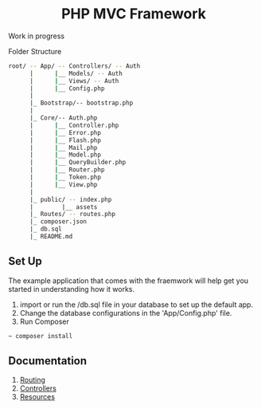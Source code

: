 <h1 align="center">PHP MVC Framework</h1>
Work in progress

Folder Structure
```bash
root/ -- App/ -- Controllers/ -- Auth
      |      |__ Models/ -- Auth
      |      |__ Views/ -- Auth
      |      |__ Config.php
      |
      |_ Bootstrap/-- bootstrap.php
      |
      |_ Core/-- Auth.php
      |      |__ Controller.php
      |      |__ Error.php
      |      |__ Flash.php
      |      |__ Mail.php
      |      |__ Model.php
      |      |__ QueryBuilder.php
      |      |__ Router.php
      |      |__ Token.php
      |      |__ View.php
      |
      |_ public/ -- index.php
      |        |__ assets
      |_ Routes/ -- routes.php
      |_ composer.json
      |_ db.sql
      |_ README.md
```

## Set Up
The example application that comes with the fraemwork will help get you started in understanding how it works.

1. import or run the /db.sql file in your database to set up the default app.
2. Change the database configurations in the 'App/Config.php' file.
3. Run Composer 
```bash
~ composer install
```

## Documentation
1. [Routing](https://github.com/lvstross/mvc-framework/tree/master/routes)
2. [Controllers](https://github.com/lvstross/mvc-framework/tree/master/app/controllers)
3. [Resources](https://github.com/lvstross/mvc-framework/tree/master/resources)